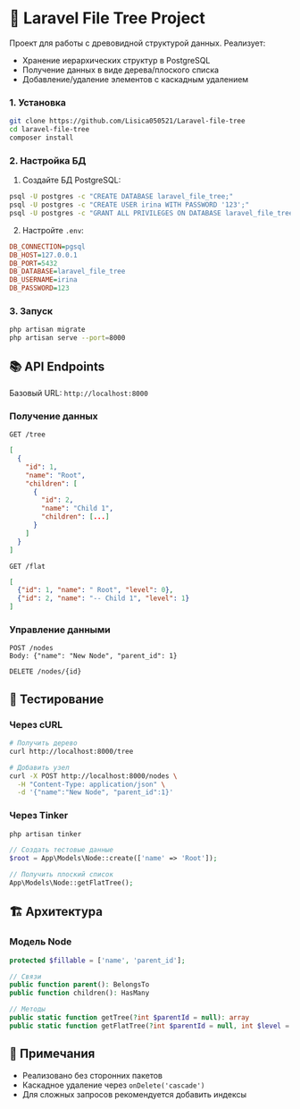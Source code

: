# 🌳 Laravel File Tree Project

Проект для работы с древовидной структурой данных. Реализует:
- Хранение иерархических структур в PostgreSQL
- Получение данных в виде дерева/плоского списка
- Добавление/удаление элементов с каскадным удалением

### 1. Установка
```bash
git clone https://github.com/Lisica050521/Laravel-file-tree
cd laravel-file-tree
composer install
```

### 2. Настройка БД
1. Создайте БД PostgreSQL:
```bash
psql -U postgres -c "CREATE DATABASE laravel_file_tree;"
psql -U postgres -c "CREATE USER irina WITH PASSWORD '123';"
psql -U postgres -c "GRANT ALL PRIVILEGES ON DATABASE laravel_file_tree TO irina;"
```

2. Настройте `.env`:
```ini
DB_CONNECTION=pgsql
DB_HOST=127.0.0.1
DB_PORT=5432
DB_DATABASE=laravel_file_tree
DB_USERNAME=irina
DB_PASSWORD=123
```

### 3. Запуск
```bash
php artisan migrate
php artisan serve --port=8000
```

## 📚 API Endpoints

Базовый URL: `http://localhost:8000`

### Получение данных
```http
GET /tree
```
```json
[
  {
    "id": 1,
    "name": "Root",
    "children": [
      {
        "id": 2,
        "name": "Child 1",
        "children": [...]
      }
    ]
  }
]
```

```http
GET /flat
```
```json
[
  {"id": 1, "name": " Root", "level": 0},
  {"id": 2, "name": "-- Child 1", "level": 1}
]
```

### Управление данными
```http
POST /nodes
Body: {"name": "New Node", "parent_id": 1}

DELETE /nodes/{id}
```

## 🧪 Тестирование

### Через cURL
```bash
# Получить дерево
curl http://localhost:8000/tree

# Добавить узел
curl -X POST http://localhost:8000/nodes \
  -H "Content-Type: application/json" \
  -d '{"name":"New Node", "parent_id":1}'
```

### Через Tinker
```bash
php artisan tinker
```
```php
// Создать тестовые данные
$root = App\Models\Node::create(['name' => 'Root']);

// Получить плоский список
App\Models\Node::getFlatTree();
```

## 🏗 Архитектура

### Модель Node
```php
protected $fillable = ['name', 'parent_id'];

// Связи
public function parent(): BelongsTo
public function children(): HasMany

// Методы
public static function getTree(?int $parentId = null): array
public static function getFlatTree(?int $parentId = null, int $level = 0): array
```

## 📝 Примечания
- Реализовано без сторонних пакетов
- Каскадное удаление через `onDelete('cascade')`
- Для сложных запросов рекомендуется добавить индексы

